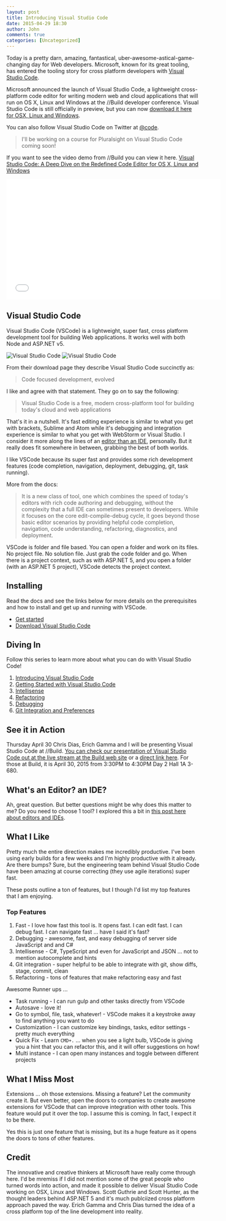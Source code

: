 ```yaml
---
layout: post
title: Introducing Visual Studio Code
date: 2015-04-29 18:30
author: John
comments: true
categories: [Uncategorized]
---
```

Today is a pretty darn, amazing, fantastical, uber-awesome-astical-game-changing day for Web developers. Microsoft, known for its great tooling, has entered the tooling story for cross platform developers with <a href="http://code.visualstudio.com/">Visual Studio Code</a>.

Microsoft announced the launch of Visual Studio Code, a lightweight cross-platform code editor for writing modern web and cloud applications that will run on OS X, Linux and Windows at the //Build developer conference. Visual Studio Code is still officially in preview, but you can now <a href="http://code.visualstudio.com/">download it here for OSX, Linux and Windows</a>.

You can also follow Visual Studio Code on Twitter at <a href="http://twitter.com/code">@code</a>.

<blockquote>
  I'll be working on a course for Pluralsight on Visual Studio Code coming soon!
</blockquote>

If you want to see the video demo from //Build you can view it here. 
<a href="http://channel9.msdn.com/Events/Build/2015/3-680">Visual Studio Code: A Deep Dive on the Redefined Code Editor for OS X, Linux and Windows</a>

<iframe src="//channel9.msdn.com/Events/Build/2015/3-680/player" width="560" height="315" allowFullScreen frameBorder="0"></iframe>

<h2>Visual Studio Code</h2>

Visual Studio Code (VSCode) is a lightweight, super fast, cross platform development tool for building Web applications. It works well with both Node and ASP.NET v5.

<img src="http://www.johnpapa.net/wp-content/uploads/2015/04/vscode-icon-sm.png" alt="Visual Studio Code" />

<img src="http://www.johnpapa.net/wp-content/uploads/2015/04/vsc.png" alt="Visual Studio Code" />

From their download page they describe Visual Studio Code succinctly as:

<blockquote>
  Code focused development, evolved
</blockquote>

I like and agree with that statement. They go on to say the following:

<blockquote>
  Visual Studio Code is a free, modern cross-platform tool for building today's cloud and web applications
</blockquote>

That's it in a nutshell. It's fast editing experience is similar to what you get with brackets, Sublime and Atom while it's debugging and integration experience is similar to what you get with WebStorm or Visual Studio. I consider it more along the lines of an <a href="http://johnpapa.net/web-dev-with-editors-and-ides">editor than an IDE</a>, personally. But it really does fit somewhere in between, grabbing the best of both worlds.

I like VSCode because its super fast and provides some rich development features (code completion, navigation, deployment, debugging, git, task running).

More from the docs:

<blockquote>
  It is a new class of tool, one which combines the speed of today's editors with rich code authoring and debugging, without the complexity that a full IDE can sometimes present to developers. While it focuses on the core edit-compile-debug cycle, it goes beyond those basic editor scenarios by providing helpful code completion, navigation, code understanding, refactoring, diagnostics, and deployment.
</blockquote>

VSCode is folder and file based. You can open a folder and work on its files. No project file. No solution file. Just grab the code folder and go. When there is a project context, such as with ASP.NET 5, and you open a folder (with an ASP.NET 5 project), VSCode detects the project context.

<h2>Installing</h2>

Read the docs and see the links below for more details on the prerequisites and how to install and get up and running with VSCode.

<ul>
<li><a href="https://code.visualstudio.com">Get started</a></li>
<li><a href="https://code.visualstudio.com/Download">Download Visual Studio Code</a></li>
</ul>

<h2>Diving In</h2>

Follow this series to learn more about what you can do with Visual Studio Code!

<ol>
<li><a href="http://johnpapa.net/visual-studio-code">Introducing Visual Studio Code</a></li>
<li><a href="http://johnpapa.net/getting-started-with-visual-studio-code">Getting Started with Visual Studio Code</a></li>
<li><a href="http://johnpapa.net/intellisense-witha-visual-studio-code">Intellisense</a></li>
<li><a href="http://johnpapa.net/refactoring-with-visual-studio-code">Refactoring</a></li>
<li><a href="http://johnpapa.net/debugging-with-visual-studio-code">Debugging</a></li>
<li><a href="http://johnpapa.net/git-and-preferences-in-visual-studio-code">Git Integration and Preferences</a></li>
</ol>

<h2>See it in Action</h2>

Thursday April 30 Chris Dias, Erich Gamma and I will be presenting Visual Studio Code at //Build. <a href="http://www.buildwindows.com/">You can check our presentation of Visual Studio Code out at the live stream at the Build web site</a> or a <a href="http://channel9.msdn.com/Events/Build/2015/3-680">direct link here</a>. For those at Build, it is April 30, 2015 from 3:30PM to 4:30PM Day 2 Hall 1A 3-680.

<h2>What's an Editor? an IDE?</h2>

Ah, great question. But better questions might be why does this matter to me? Do you need to choose 1 tool? I explored this a bit in <a href="http://johnpapa.net/web-dev-with-editors-and-ides">this post here about editors and IDEs</a>.

<h2>What I Like</h2>

Pretty much the entire direction makes me incredibly productive. I've been using early builds for a few weeks and I'm highly productive with it already. Are there bumps? Sure, but the engineering team behind Visual Studio Code have been amazing at course correcting (they use agile iterations) super fast.

These posts outline a ton of features, but I though I'd list my top features that I am enjoying.

<h3>Top Features</h3>

<ol>
<li>Fast - I love how fast this tool is. It opens fast. I can edit fast. I can debug fast. I can navigate fast ... have I said it's fast?</li>
<li>Debugging - awesome, fast, and easy debugging of server side JavaScript and and C#</li>
<li>Intellisense - C#, TypeScript and even for JavaScript and JSON ... not to mention autocomplete and hints</li>
<li>Git integration - super helpful to be able to integrate with git, show diffs, stage, commit, clean</li>
<li>Refactoring - tons of features that make refactoring easy and fast</li>
</ol>

Awesome Runner ups ...

<ul>
<li>Task running - I can run gulp and other tasks directly from VSCode</li>
<li>Autosave - love it!</li>
<li>Go to symbol, file, task, whatever! - VSCode makes it a keystroke away to find anything you want to do</li>
<li>Customization - I can customize key bindings, tasks, editor settings - pretty much everything</li>
<li>Quick Fix - Learn <code>CMD+.</code> ... when you see a light bulb, VSCode is giving you a hint that you can refactor this, and it will offer suggestions on how!</li>
<li>Multi instance - I can open many instances and toggle between different projects</li>
</ul>

<h2>What I Miss Most</h2>

Extensions ... oh those extensions. Missing a feature? Let the community create it. But even better, open the doors to companies to create awesome extensions for VSCode that can improve integration with other tools. This feature would put it over the top. I assume this is coming. In fact, I expect it to be there.

Yes this is just one feature that is missing, but its a huge feature as it opens the doors to tons of other features.

<h2>Credit</h2>

The innovative and creative thinkers at Microsoft have really come through here. I'd be mremiss if I did not mention some of the great people who turned words into action, and made it possible to deliver Visual Studio Code working on OSX, Linux and Windows. Scott Guthrie and Scott Hunter, as the thought leaders behind ASP.NET 5 and it's much publciized cross platform approach paved the way. Erich Gamma and Chris Dias turned the idea of a cross platform top of the line development into reality.

